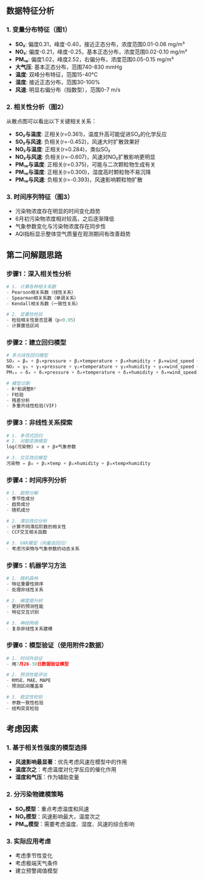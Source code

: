 ## 数据特征分析

### 1. 变量分布特征（图1）

-   **SO₂**: 偏度0.31，峰度-0.40，接近正态分布，浓度范围0.01-0.06 mg/m³
-   **NO₂**: 偏度-0.21，峰度-0.25，基本正态分布，浓度范围0.02-0.10 mg/m³
-   **PM₁₀**: 偏度1.02，峰度2.52，右偏分布，浓度范围0.05-0.15 mg/m³
-   **大气压**: 基本正态分布，范围740-830 mmHg
-   **温度**: 双峰分布特征，范围15-40°C
-   **湿度**: 接近正态分布，范围30-100%
-   **风速**: 明显右偏分布（指数型），范围0-7 m/s

### 2. 相关性分析（图2）

从散点图可以看出以下关键相关关系：

-   **SO₂与温度**: 正相关(r=0.361)，温度升高可能促进SO₂的化学反应
-   **SO₂与风速**: 负相关(r=-0.452)，风速大时扩散效果好
-   **NO₂与温度**: 正相关(r=0.284)，类似SO₂
-   **NO₂与风速**: 负相关(r=-0.607)，风速对NO₂扩散影响更明显
-   **PM₁₀与温度**: 正相关(r=0.375)，可能与二次颗粒物生成有关
-   **PM₁₀与湿度**: 正相关(r=0.300)，湿度高时颗粒物不易沉降
-   **PM₁₀与风速**: 负相关(r=-0.393)，风速影响颗粒物扩散

### 3. 时间序列特征（图3）

-   污染物浓度存在明显的时间变化趋势
-   6月初污染物浓度相对较高，之后逐渐降低
-   气象参数变化与污染物浓度存在同步性
-   AQI指标显示整体空气质量在观测期间有改善趋势

## 第二问解题思路

### 步骤1：深入相关性分析

```python
# 1. 计算各种相关系数
- Pearson相关系数（线性关系）
- Spearman相关系数（单调关系）
- Kendall相关系数（一致性关系）

# 2. 显著性检验
- 检验相关性是否显著（p<0.05）
- 计算置信区间
```

### 步骤2：建立回归模型

```python
# 多元线性回归模型
SO₂ = β₀ + β₁×pressure + β₂×temperature + β₃×humidity + β₄×wind_speed + ε
NO₂ = γ₀ + γ₁×pressure + γ₂×temperature + γ₃×humidity + γ₄×wind_speed + ε  
PM₁₀ = δ₀ + δ₁×pressure + δ₂×temperature + δ₃×humidity + δ₄×wind_speed + ε

# 模型诊断
- R²和调整R²
- F检验
- 残差分析
- 多重共线性检验(VIF)
```

### 步骤3：非线性关系探索

```python
# 1. 多项式回归
# 2. 对数变换模型
log(污染物) = α + β×气象参数

# 3. 交互效应模型
污染物 = β₀ + β₁×temp + β₂×humidity + β₃×temp×humidity
```

### 步骤4：时间序列分析

```python
# 1. 趋势分解
- 季节性成分
- 趋势成分  
- 随机成分

# 2. 滞后效应分析
- 计算不同滞后阶数的相关性
- CCF交叉相关函数

# 3. VAR模型（向量自回归）
- 考虑污染物与气象参数的动态关系
```

### 步骤5：机器学习方法

```python
# 1. 随机森林
- 特征重要性排序
- 处理非线性关系

# 2. 梯度提升树
- 更好的预测性能
- 特征交互识别

# 3. 神经网络
- 复杂非线性关系建模
```

### 步骤6：模型验证（使用附件2数据）

```python
# 1. 时间外验证
- 用7月26-30日数据验证模型

# 2. 预测性能评估
- RMSE、MAE、MAPE
- 预测区间覆盖率

# 3. 稳定性检验
- 参数一致性检验
- 结构突变检验
```
## 考虑因素
### 1. 基于相关性强度的模型选择

-   **风速影响最显著**：优先考虑风速在模型中的作用
-   **温度次之**：考虑温度对化学反应的催化作用
-   **湿度和气压**：作为辅助变量

### 2. 分污染物建模策略

-   **SO₂模型**：重点考虑温度和风速
-   **NO₂模型**：风速影响最大，温度次之
-   **PM₁₀模型**：需要考虑温度、湿度、风速的综合影响

### 3. 实际应用考虑

-   考虑季节性变化
-   考虑极端天气条件
-   建立预警阈值模型
<!--stackedit_data:
eyJoaXN0b3J5IjpbLTY1NTE4ODU4Myw4NDk5MTcxXX0=
-->
